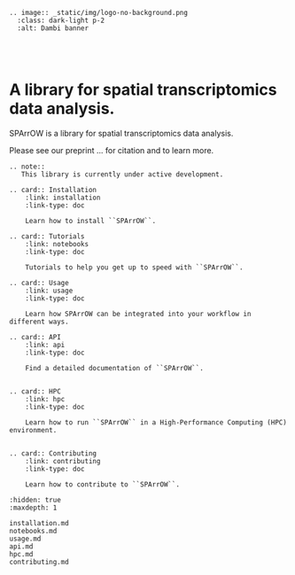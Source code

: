 ```{eval-rst}
.. image:: _static/img/logo-no-background.png
  :class: dark-light p-2
  :alt: Dambi banner
```

<br><br>

# A library for spatial transcriptomics data analysis.

SPArrOW is a library for spatial transcriptomics data analysis.

Please see our preprint ... for citation and to learn more.

```{eval-rst}
.. note::
   This library is currently under active development.
```

```{eval-rst}
.. card:: Installation
    :link: installation
    :link-type: doc

    Learn how to install ``SPArrOW``.

.. card:: Tutorials
    :link: notebooks
    :link-type: doc

    Tutorials to help you get up to speed with ``SPArrOW``.

.. card:: Usage
    :link: usage
    :link-type: doc

    Learn how SPArrOW can be integrated into your workflow in different ways.

.. card:: API
    :link: api
    :link-type: doc

    Find a detailed documentation of ``SPArrOW``.


.. card:: HPC
    :link: hpc
    :link-type: doc

    Learn how to run ``SPArrOW`` in a High-Performance Computing (HPC) environment.


.. card:: Contributing
    :link: contributing
    :link-type: doc

    Learn how to contribute to ``SPArrOW``.

```

```{toctree}
:hidden: true
:maxdepth: 1

installation.md
notebooks.md
usage.md
api.md
hpc.md
contributing.md
```

